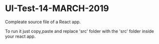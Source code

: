 # UI-Test-14-MARCH-2019
Compleate source file of a React app.

To run it just copy,paste and replace 'src' folder with the 'src' folder inside your react app.
